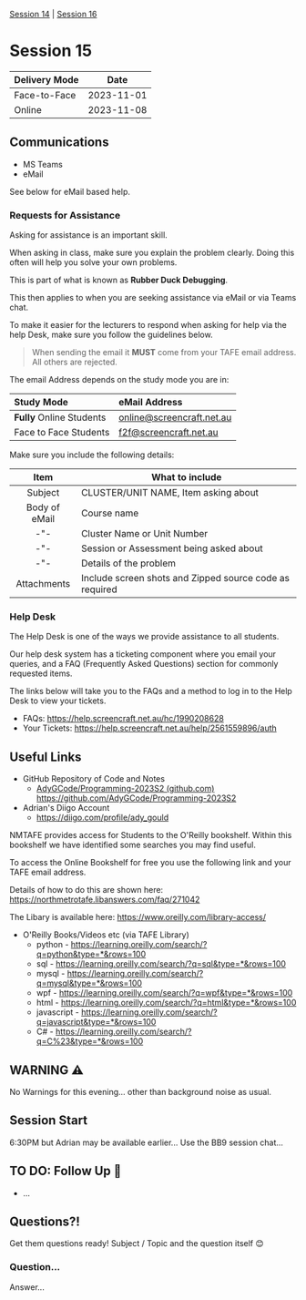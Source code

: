 [Session 14](../session_14/OSS-14-Programming.md) | [Session 16](../session_16/OSS-16-Programming.md)

# Session 15

| Delivery Mode | Date       |
|---------------|------------|
| Face-to-Face  | 2023-11-01 |
| Online        | 2023-11-08 |

## Communications

- MS Teams
- eMail

See below for eMail based help.

### Requests for Assistance

Asking for assistance is an important skill.

When asking in class, make sure you explain the problem clearly. Doing this often will help you solve your own problems.

This is part of what is known as **Rubber Duck Debugging**.

This then applies to when you are seeking assistance via eMail or via Teams chat.

To make it easier for the lecturers to respond when 
asking for help via the help Desk, make sure you 
follow the guidelines below.

> When sending the email it **MUST** come from your 
> TAFE email address. All others are rejected.

The email Address depends on the study mode you are in:

| Study Mode                | eMail Address             |
|:--------------------------|:--------------------------|
| **Fully** Online Students | online@screencraft.net.au |
| Face to Face Students     | f2f@screencraft.net.au    |

Make sure you include the following details:

| Item          | What to include                                         |
|:-------------:|---------------------------------------------------------|
| Subject       | CLUSTER/UNIT NAME, Item asking about                    |
| Body of eMail | Course name                                             |
| -"-           | Cluster Name or Unit Number                             |
| -"-           | Session or Assessment being asked about                 |
| -"-           | Details of the problem                                  |
| Attachments   | Include screen shots and Zipped source code as required |

### Help Desk

The Help Desk is one of the ways we provide 
assistance to all students.

Our help desk system has a ticketing component where
you email your queries, and a FAQ (Frequently Asked
Questions) section for commonly requested items.

The links below will take you to the FAQs and a 
method to log in to the Help Desk to view your 
tickets.

- FAQs: https://help.screencraft.net.au/hc/1990208628
- Your Tickets: https://help.screencraft.net.au/help/2561559896/auth

## Useful Links

- GitHub Repository of Code and Notes
    - [AdyGCode/Programming-2023S2 (github.com)](https://github.com/AdyGCode/Programming-2023S2)
      https://github.com/AdyGCode/Programming-2023S2
- Adrian's Diigo Account
    - https://diigo.com/profile/ady_gould

NMTAFE provides access for Students to the O'Reilly bookshelf. Within this bookshelf we have identified some searches you may find useful.

To access the Online Bookshelf for free you use the following link and your TAFE email address.

Details of how to do this are shown here: https://northmetrotafe.libanswers.com/faq/271042

The Libary is available here: https://www.oreilly.com/library-access/

- O'Reilly Books/Videos etc (via TAFE Library)
    - python -  https://learning.oreilly.com/search/?q=python&type=*&rows=100
    - sql -  https://learning.oreilly.com/search/?q=sql&type=*&rows=100
    - mysql -  https://learning.oreilly.com/search/?q=mysql&type=*&rows=100
    - wpf -  https://learning.oreilly.com/search/?q=wpf&type=*&rows=100
    - html -  https://learning.oreilly.com/search/?q=html&type=*&rows=100
    - javascript -  https://learning.oreilly.com/search/?q=javascript&type=*&rows=100
    - C# -  https://learning.oreilly.com/search/?q=C%23&type=*&rows=100

## WARNING ⚠️

No Warnings for this evening... other than background noise as usual.

## Session Start

6:30PM but Adrian may be available earlier...
Use the BB9 session chat...

## TO DO: Follow Up 🦷

- ...

## Questions?!

Get them questions ready!
Subject / Topic and the question itself 😊

### Question...

Answer...
